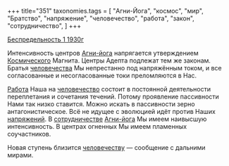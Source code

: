 +++
title="351"
taxonomies.tags = [
 "Агни-Йога",
 "космос",
 "мир",
 "Братство",
 "напряжение",
 "человечество",
 "работа",
 "закон",
 "сотрудничество",
]
+++

[Беспредельность 1 1930г](/agni/1930)

Интенсивность центров [Агни-йога](/tags/Агни-Йога) напрягается утверждением [Космического](/tags/космос) Магнита. Центры Адепта подлежат тем же законам. Братья [человечества](/tags/человечество) Мы непрестанно под напряжённым током, и все согласованные и несогласованные токи преломляются в Нас.   

[Работа](/tags/работа) Наша на [человечество](/tags/человечество) состоит в постоянной деятельности переплетания и сочетания течений. Потому проявление пассивности Нами так низко ставится. Можно искать в пассивности зерно антагонистическое. Всё не идущее с эволюцией идёт против Наших [напряжений](/tags/напряжение). В [сотрудничестве](/tags/сотрудничество) [Агни-йога](/tags/Агни-Йога) Мы имеем наивысшую интенсивность. В центрах огненных Мы имеем пламенных соучастников.   

Новая ступень близится [человечеству](/tags/человечество) — сообщение с дальними мирами.